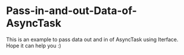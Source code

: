 # Pass-in-and-out-Data-of-AsyncTask
This is an example to pass data out and in of AsyncTask using Iterface. Hope it can help you :)
